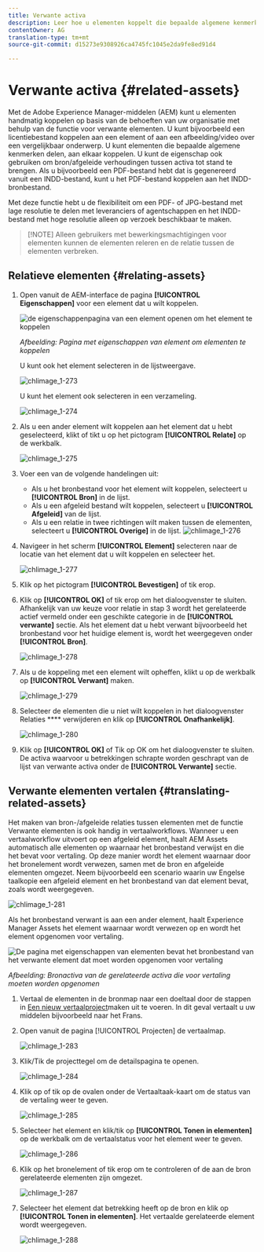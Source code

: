 ```yaml
---
title: Verwante activa
description: Leer hoe u elementen koppelt die bepaalde algemene kenmerken delen. U kunt de eigenschap ook gebruiken om bron/afgeleide verhoudingen tussen activa tot stand te brengen.
contentOwner: AG
translation-type: tm+mt
source-git-commit: d15273e9308926ca4745fc1045e2da9fe8ed91d4

---
```



# Verwante activa {#related-assets}

Met de Adobe Experience Manager-middelen (AEM) kunt u elementen handmatig koppelen op basis van de behoeften van uw organisatie met behulp van de functie voor verwante elementen. U kunt bijvoorbeeld een licentiebestand koppelen aan een element of aan een afbeelding/video over een vergelijkbaar onderwerp. U kunt elementen die bepaalde algemene kenmerken delen, aan elkaar koppelen. U kunt de eigenschap ook gebruiken om bron/afgeleide verhoudingen tussen activa tot stand te brengen. Als u bijvoorbeeld een PDF-bestand hebt dat is gegenereerd vanuit een INDD-bestand, kunt u het PDF-bestand koppelen aan het INDD-bronbestand.

Met deze functie hebt u de flexibiliteit om een PDF- of JPG-bestand met lage resolutie te delen met leveranciers of agentschappen en het INDD-bestand met hoge resolutie alleen op verzoek beschikbaar te maken.

>[!NOTE] Alleen gebruikers met bewerkingsmachtigingen voor elementen kunnen de elementen releren en de relatie tussen de elementen verbreken.
>

## Relatieve elementen {#relating-assets}

1. Open vanuit de AEM-interface de pagina **[!UICONTROL Eigenschappen]** voor een element dat u wilt koppelen.

   ![de eigenschappenpagina van een element openen om het element te koppelen](assets/asset-properties-relate-assets.png)

   *Afbeelding: Pagina met eigenschappen van element om elementen te koppelen*

   U kunt ook het element selecteren in de lijstweergave.

   ![chlimage_1-273](assets/chlimage_1-273.png)

   U kunt het element ook selecteren in een verzameling.

   ![chlimage_1-274](assets/chlimage_1-274.png)

1. Als u een ander element wilt koppelen aan het element dat u hebt geselecteerd, klikt of tikt u op het pictogram **[!UICONTROL Relate]** op de werkbalk.

   ![chlimage_1-275](assets/chlimage_1-275.png)

1. Voer een van de volgende handelingen uit:

   * Als u het bronbestand voor het element wilt koppelen, selecteert u **[!UICONTROL Bron]** in de lijst.
   * Als u een afgeleid bestand wilt koppelen, selecteert u **[!UICONTROL Afgeleid]** van de lijst.
   * Als u een relatie in twee richtingen wilt maken tussen de elementen, selecteert u **[!UICONTROL Overige]** in de lijst.
   ![chlimage_1-276](assets/chlimage_1-276.png)

1. Navigeer in het scherm **[!UICONTROL Element]** selecteren naar de locatie van het element dat u wilt koppelen en selecteer het.

   ![chlimage_1-277](assets/chlimage_1-277.png)

1. Klik op het pictogram **[!UICONTROL Bevestigen]** of tik erop.
1. Klik op **[!UICONTROL OK]** of tik erop om het dialoogvenster te sluiten. Afhankelijk van uw keuze voor relatie in stap 3 wordt het gerelateerde actief vermeld onder een geschikte categorie in de **[!UICONTROL verwante]** sectie. Als het element dat u hebt verwant bijvoorbeeld het bronbestand voor het huidige element is, wordt het weergegeven onder **[!UICONTROL Bron]**.

   ![chlimage_1-278](assets/chlimage_1-278.png)

1. Als u de koppeling met een element wilt opheffen, klikt u op de werkbalk op **[!UICONTROL Verwant]** maken.

   ![chlimage_1-279](assets/chlimage_1-279.png)

1. Selecteer de elementen die u niet wilt koppelen in het dialoogvenster Relaties **** verwijderen en klik op **[!UICONTROL Onafhankelijk]**.

   ![chlimage_1-280](assets/chlimage_1-280.png)

1. Klik op **[!UICONTROL OK]** of Tik op OK om het dialoogvenster te sluiten. De activa waarvoor u betrekkingen schrapte worden geschrapt van de lijst van verwante activa onder de **[!UICONTROL Verwante]** sectie.

## Verwante elementen vertalen {#translating-related-assets}

Het maken van bron-/afgeleide relaties tussen elementen met de functie Verwante elementen is ook handig in vertaalworkflows. Wanneer u een vertaalworkflow uitvoert op een afgeleid element, haalt AEM Assets automatisch alle elementen op waarnaar het bronbestand verwijst en die het bevat voor vertaling. Op deze manier wordt het element waarnaar door het bronelement wordt verwezen, samen met de bron en afgeleide elementen omgezet. Neem bijvoorbeeld een scenario waarin uw Engelse taalkopie een afgeleid element en het bronbestand van dat element bevat, zoals wordt weergegeven.

![chlimage_1-281](assets/chlimage_1-281.png)

Als het bronbestand verwant is aan een ander element, haalt Experience Manager Assets het element waarnaar wordt verwezen op en wordt het element opgenomen voor vertaling.

![De pagina met eigenschappen van elementen bevat het bronbestand van het verwante element dat moet worden opgenomen voor vertaling](assets/asset-properties-source-asset.png)

*Afbeelding: Bronactiva van de gerelateerde activa die voor vertaling moeten worden opgenomen*

1. Vertaal de elementen in de bronmap naar een doeltaal door de stappen in [Een nieuw vertaalproject](translation-projects.md#create-a-new-translation-project)maken uit te voeren. In dit geval vertaalt u uw middelen bijvoorbeeld naar het Frans.

1. Open vanuit de pagina [!UICONTROL Projecten] de vertaalmap.

   ![chlimage_1-283](assets/chlimage_1-283.png)

1. Klik/Tik de projecttegel om de detailspagina te openen.

   ![chlimage_1-284](assets/chlimage_1-284.png)

1. Klik op of tik op de ovalen onder de Vertaaltaak-kaart om de status van de vertaling weer te geven.

   ![chlimage_1-285](assets/chlimage_1-285.png)

1. Selecteer het element en klik/tik op **[!UICONTROL Tonen in elementen]** op de werkbalk om de vertaalstatus voor het element weer te geven.

   ![chlimage_1-286](assets/chlimage_1-286.png)

1. Klik op het bronelement of tik erop om te controleren of de aan de bron gerelateerde elementen zijn omgezet.

   ![chlimage_1-287](assets/chlimage_1-287.png)

1. Selecteer het element dat betrekking heeft op de bron en klik op **[!UICONTROL Tonen in elementen]**. Het vertaalde gerelateerde element wordt weergegeven.

   ![chlimage_1-288](assets/chlimage_1-288.png)
